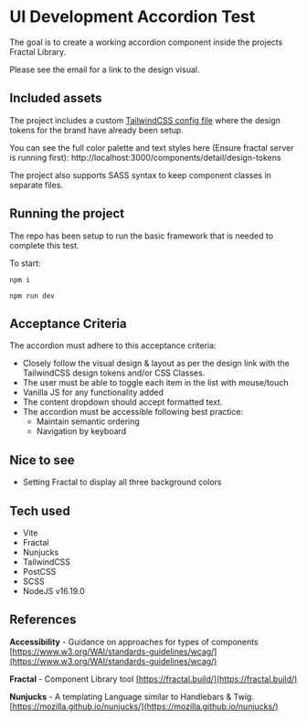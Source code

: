 # UI Development Accordion Test

The goal is to create a working accordion component inside the projects Fractal Library.

Please see the email for a link to the design visual.

## Included assets

The project includes a custom [TailwindCSS config file](https://tailwindcss.com/docs/configuration) where the design tokens for the brand have already been setup.

You can see the full color palette and text styles here (Ensure fractal server is running first): http://localhost:3000/components/detail/design-tokens

The project also supports SASS syntax to keep component classes in separate files.

## Running the project

The repo has been setup to run the basic framework that is needed to complete this test.

To start:

```shell
npm i

npm run dev
```

## Acceptance Criteria

The accordion must adhere to this acceptance criteria:

- Closely follow the visual design & layout as per the design link with the TailwindCSS design tokens and/or CSS Classes.
- The user must be able to toggle each item in the list with mouse/touch
- Vanilla JS for any functionality added
- The content dropdown should accept formatted text.
- The accordion must be accessible following best practice:
  - Maintain semantic ordering
  - Navigation by keyboard

## Nice to see

- Setting Fractal to display all three background colors

## Tech used

- Vite
- Fractal
- Nunjucks
- TailwindCSS
- PostCSS
- SCSS
- NodeJS v16.19.0

## References

**Accessibility** - Guidance on approaches for types of components [https://www.w3.org/WAI/standards-guidelines/wcag/](https://www.w3.org/WAI/standards-guidelines/wcag/)

**Fractal** - Component Library tool [https://fractal.build/](https://fractal.build/)

**Nunjucks** - A templating Language similar to Handlebars & Twig. [https://mozilla.github.io/nunjucks/](https://mozilla.github.io/nunjucks/)